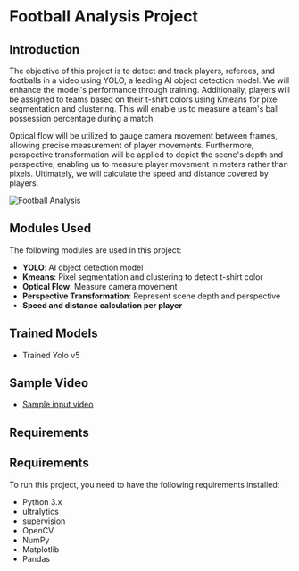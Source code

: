 # Football Analysis Project

## Introduction

The objective of this project is to detect and track players, referees, and footballs in a video using YOLO, a leading AI object detection model. We will enhance the model's performance through training. Additionally, players will be assigned to teams based on their t-shirt colors using Kmeans for pixel segmentation and clustering. This will enable us to measure a team's ball possession percentage during a match.

Optical flow will be utilized to gauge camera movement between frames, allowing precise measurement of player movements. Furthermore, perspective transformation will be applied to depict the scene's depth and perspective, enabling us to measure player movement in meters rather than pixels. Ultimately, we will calculate the speed and distance covered by players.

![Football Analysis](https://github.com/nullpwn/AI-ML-Football-Analysis-System/blob/main/output_videos/screenshot.png)


## Modules Used

The following modules are used in this project:

- **YOLO**: AI object detection model
- **Kmeans**: Pixel segmentation and clustering to detect t-shirt color
- **Optical Flow**: Measure camera movement
- **Perspective Transformation**: Represent scene depth and perspective
- **Speed and distance calculation per player**

## Trained Models

- Trained Yolo v5

## Sample Video

- [Sample input video](https://drive.google.com/file/d/1CSIgV4Gn8izurFa8lNLRM94XGYS8jJJV/view?usp=sharing)

## Requirements

## Requirements

To run this project, you need to have the following requirements installed:

- Python 3.x
- ultralytics
- supervision
- OpenCV
- NumPy
- Matplotlib
- Pandas
